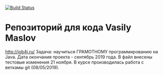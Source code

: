 
 [![Build Status](https://travis-ci.org/Massimilian/Vasily-Maslov.svg?branch=master)](https://travis-ci.org/Massimilian/Vasily-Maslov)

# Репозиторий для кода Vasily Maslov
 http://job4j.ru/
 Задача: научиться ГРАМОТНОМУ программированию на Java.
 Дата окончания проекта - сентябрь 2019 года.
 В файл внесены тестовые изменения 21 ноября.
 В курсе производилась работа с веткамы git (08/05/2019).
 